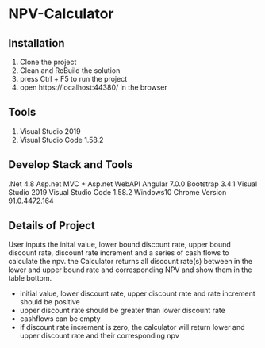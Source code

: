 # NPV-Calculator

## Installation
1. Clone the project
2. Clean and ReBuild the solution
3. press Ctrl + F5 to run the project
4. open https://localhost:44380/ in the browser

## Tools
1. Visual Studio 2019
2. Visual Studio Code 1.58.2

## Develop Stack and Tools
.Net 4.8
Asp.net MVC + Asp.net WebAPI
Angular 7.0.0
Bootstrap 3.4.1
Visual Studio 2019
Visual Studio Code 1.58.2
Windows10
Chrome Version 91.0.4472.164

## Details of Project

User inputs the inital value, lower bound discount rate, upper bound discount rate, discount rate increment and a series of cash flows to calculate the npv. the Calculator returns all discount rate(s) between in the lower and upper bound rate and corresponding NPV and show them in the table bottom.

*  initial value, lower discount rate, upper discount rate and rate increment should be positive
*  upper discount rate should be greater than lower discount rate
*  cashflows can be empty
*  if discount rate increment is zero, the calculator will return lower and upper discount rate and their corresponding npv










